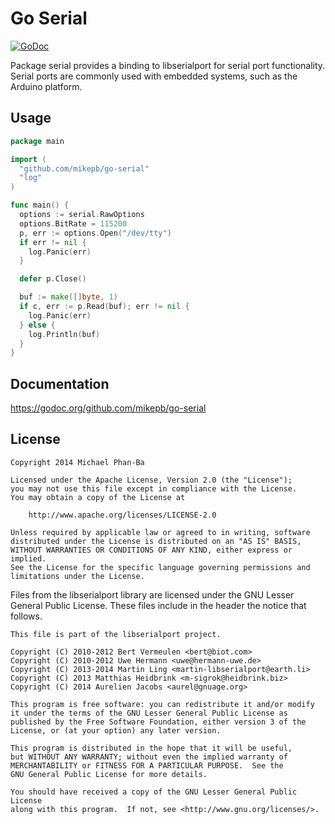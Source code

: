 # Go Serial

[![GoDoc](https://godoc.org/github.com/mikepb/go-serial?status.svg)](https://godoc.org/github.com/mikepb/go-serial)

Package serial provides a binding to libserialport for serial port
functionality. Serial ports are commonly used with embedded systems,
such as the Arduino platform.

## Usage

```go
package main

import (
  "github.com/mikepb/go-serial"
  "log"
)

func main() {
  options := serial.RawOptions
  options.BitRate = 115200
  p, err := options.Open("/dev/tty")
  if err != nil {
    log.Panic(err)
  }

  defer p.Close()

  buf := make([]byte, 1)
  if c, err := p.Read(buf); err != nil {
    log.Panic(err)
  } else {
    log.Println(buf)
  }
}
```

## Documentation

https://godoc.org/github.com/mikepb/go-serial


## License

    Copyright 2014 Michael Phan-Ba

    Licensed under the Apache License, Version 2.0 (the "License");
    you may not use this file except in compliance with the License.
    You may obtain a copy of the License at

        http://www.apache.org/licenses/LICENSE-2.0

    Unless required by applicable law or agreed to in writing, software
    distributed under the License is distributed on an "AS IS" BASIS,
    WITHOUT WARRANTIES OR CONDITIONS OF ANY KIND, either express or implied.
    See the License for the specific language governing permissions and
    limitations under the License.

Files from the libserialport library are licensed under the GNU Lesser General
Public License. These files include in the header the notice that follows.

    This file is part of the libserialport project.

    Copyright (C) 2010-2012 Bert Vermeulen <bert@biot.com>
    Copyright (C) 2010-2012 Uwe Hermann <uwe@hermann-uwe.de>
    Copyright (C) 2013-2014 Martin Ling <martin-libserialport@earth.li>
    Copyright (C) 2013 Matthias Heidbrink <m-sigrok@heidbrink.biz>
    Copyright (C) 2014 Aurelien Jacobs <aurel@gnuage.org>

    This program is free software: you can redistribute it and/or modify
    it under the terms of the GNU Lesser General Public License as
    published by the Free Software Foundation, either version 3 of the
    License, or (at your option) any later version.

    This program is distributed in the hope that it will be useful,
    but WITHOUT ANY WARRANTY; without even the implied warranty of
    MERCHANTABILITY or FITNESS FOR A PARTICULAR PURPOSE.  See the
    GNU General Public License for more details.

    You should have received a copy of the GNU Lesser General Public License
    along with this program.  If not, see <http://www.gnu.org/licenses/>.
